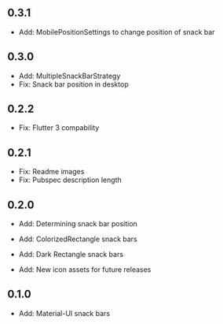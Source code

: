 ## 0.3.1

* Add: MobilePositionSettings to change position of snack bar

## 0.3.0

* Add: MultipleSnackBarStrategy
* Fix: Snack bar position in desktop

## 0.2.2

* Fix: Flutter 3 compability

## 0.2.1

* Fix: Readme images
* Fix: Pubspec description length

## 0.2.0

* Add: Determining snack bar position

* Add: ColorizedRectangle snack bars

* Add: Dark Rectangle snack bars

* Add: New icon assets for future releases

## 0.1.0

* Add: Material-UI snack bars
